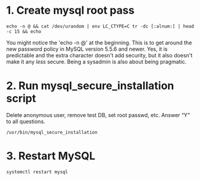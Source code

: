 # 1. Create mysql root pass

    echo -n @ && cat /dev/urandom | env LC_CTYPE=C tr -dc [:alnum:] | head -c 15 && echo

You might notice the 'echo -n @' at the beginning. This is to get around the new password policy in MySQL version 5.5.6 and newer. Yes, it is predictable and the extra character doesn't add security, but it also doesn't make it any *less* secure. Being a sysadmin is also about being pragmatic.

# 2. Run mysql_secure_installation script

Delete anonymous user, remove test DB, set root passwd, etc. Answer “Y” to all questions.

    /usr/bin/mysql_secure_installation

# 3. Restart MySQL

    systemctl restart mysql
